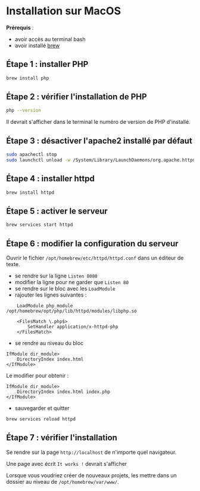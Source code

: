 # Installation sur MacOS

**Prérequis** :

- avoir accès au terminal bash
- avoir installé [brew](https://brew.sh/fr/)

## Étape 1 : installer PHP

```bash
brew install php
```

## Étape 2 : vérifier l'installation de PHP

```bash
php --version
```

Il devrait s'afficher dans le terminal le numéro de version de PHP d'installé.

## Étape 3 : désactiver l'apache2 installé par défaut

```bash
sudo apachectl stop
sudo launchctl unload -w /System/Library/LaunchDaemons/org.apache.httpd.plist 2&gt;/dev/null
```

## Étape 4 : installer httpd

```bash
brew install httpd
```

## Étape 5 : activer le serveur

```bash
brew services start httpd
```

## Étape 6 : modifier la configuration du serveur

Ouvrir le fichier `/opt/homebrew/etc/httpd/httpd.conf` dans un éditeur de texte.

- se rendre sur la ligne `Listen 8080`
- modifier la ligne pour ne garder que `Listen 80`
- se rendre sur le bloc avec les `LoadModule`
- rajouter les lignes suivantes :

```
    LoadModule php_module /opt/homebrew/opt/php/lib/httpd/modules/libphp.so

    <FilesMatch \.php$>
        SetHandler application/x-httpd-php
    </FilesMatch>
```

- se rendre au niveau du bloc 

```
IfModule dir_module>
    DirectoryIndex index.html
</IfModule>
```

Le modifier pour obtenir : 

```
IfModule dir_module>
    DirectoryIndex index.html index.php
</IfModule>
```

- sauvegarder et quitter

```bash
brew services reload httpd
```

## Étape 7 : vérifier l'installation

Se rendre sur la page `http://localhost` de n'importe quel navigateur.

Une page avec écrit `It works !` devrait s'afficher

Lorsque vous voudriez créer de nouveaux projets, les mettre dans un dossier au niveau de `/opt/homebrew/var/www/`.